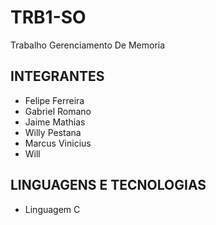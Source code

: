 # TRB1-SO
Trabalho Gerenciamento De Memoria

## INTEGRANTES
- Felipe Ferreira
- Gabriel Romano
- Jaime Mathias
- Willy Pestana
- Marcus Vinicius
- Will

## LINGUAGENS E TECNOLOGIAS 
- Linguagem C

